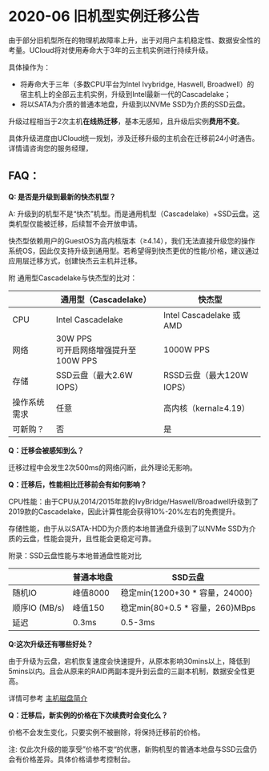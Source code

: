 # 2020-06 旧机型实例迁移公告

由于部分旧机型所在的物理机故障率上升，出于对用户主机稳定性、数据安全性的考量。UCloud将对使用寿命大于3年的云主机实例进行持续升级。

具体操作为：

  - 将寿命大于三年（多数CPU平台为Intel Ivybridge, Haswell, Broadwell）的宿主机上的全部云主机实例，升级到Intel最新一代的Cascadelake；
  - 将以SATA为介质的普通本地盘，升级到以NVMe SSD为介质的SSD云盘。

升级过程相当于2次主机**在线热迁移**，基本无感知，且升级后实例**费用不变**。

具体升级进度由UCloud统一规划，涉及迁移升级的主机会在迁移前24小时通告。详情请咨询您的服务经理，

## FAQ：

**Q: 是否是升级到最新的快杰机型？**

A: 升级到的机型不是“快杰”机型。而是通用机型（Cascadelake）+SSD云盘。这类机型仅能被迁移，后续暂不会开放申请。

快杰型依赖用户的GuestOS为高内核版本（≥4.14），我们无法直接升级您的操作系统OS，因此仅支持升级到通用型。若希望得到快杰更优的性能/价格，建议通过应用层迁移方式，创建快杰云主机并迁移。

附 通用型Cascadelake与快杰型的比对：

| | 通用型（Cascadelake） | 快杰型 | 
| ----------- | -------------------- | ---------------- |
| CPU	| Intel Cascadelake	| Intel Cascadelake 或 AMD |
| 网络 | 30W PPS <br/> 可开启网络增强提升至100W PPS | 1000W PPS|
| 存储 | SSD云盘（最大2.6W IOPS）|	RSSD云盘（最大120W IOPS） |
| 操作系统需求 | 任意 | 高内核（kernal≥4.19） |
| 可新购？| 否 | 是 |

**Q：迁移会被感知到么？**

迁移过程中会发生2次500ms的网络闪断，此外理论无影响。

**Q：迁移后，性能相比迁移前会有如何影响？**

CPU性能：由于CPU从2014/2015年款的IvyBridge/Haswell/Broadwell升级到了2019款的Cascadelake，因此计算性能会获得10%-20%左右的免费提升。

存储性能，由于从以SATA-HDD为介质的本地普通盘升级到了以NVMe SSD为介质的云盘，性能会提升，且性能会更稳定可靠。

附录：SSD云盘性能与本地普通盘性能对比

| | 普通本地盘 | SSD云盘 |
| ----------- | -------------------- | ---------------- |
| 随机IO | 峰值8000 | 稳定min{1200+30 * 容量，24000} |
| 顺序IO (MB/s) |  峰值150 | 稳定min{80+0.5 * 容量，260}MBps
| 延迟 |	0.3ms | 0.5-3ms |

**Q:这次升级还有哪些好处？**

由于升级为云盘，宕机恢复速度会快速提升，从原本影响30mins以上，降低到5mins以内。且会从原来的RAID两副本提升到云盘的三副本机制，数据安全性更高。

详情可参考 [主机磁盘简介](/uhost/introduction/disk)

**Q：迁移后，新实例的价格在下次续费时会变化么？**

价格不会发生变化，只要实例不被删除，将保持迁移前的价格。

注: 仅此次升级的能享受”价格不变“的优惠，新购机型的普通本地盘与SSD云盘仍会有价格差异。具体价格请参考控制台。

